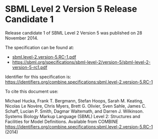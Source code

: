 # SBML Level 2 Version 5 Release Candidate 1
Release candidate 1 of SBML Level 2 Version 5 was published on 28 November 2014.

The specification can be found at:

* [sbml.level-2.version-5.RC-1.pdf](https://raw.githubusercontent.com/combine-org/combine-specifications/main/specifications/files/sbml.level-2.version-5.RC-1.pdf)
* https://sbml.org/specifications/sbml-level-2/version-5/sbml-level-2-version-5-rc1.pdf

Identifier for this specification is: https://identifiers.org/combine.specifications:sbml.level-2.version-5.RC-1 

To cite this document use:

Michael Hucka, Frank T. Bergmann, Stefan Hoops, Sarah M. Keating, Nicolas Le Novère, Chris Myers, Brett G. Olivier, Sven Sahle, James C. Schaff, Lucian P. Smith, Dagmar Waltemath, and Darren J. Wilkinson. Systems Biology Markup Language (SBML) Level 2: Structures and Facilities for Model Definitions. Available from COMBINE <https://identifiers.org/combine.specifications:sbml.level-2.version-5.RC-1> (2014)